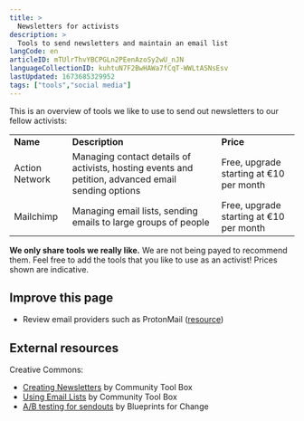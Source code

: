 ```yaml
---
title: >
  Newsletters for activists
description: >
  Tools to send newsletters and maintain an email list
langCode: en
articleID: mTUlrThvYBCPGLn2PEenAzoSy2wU_nJN
languageCollectionID: kuhtuN7F2BwHAWa7fCqT-WWLtASNsEsv
lastUpdated: 1673685329952
tags: ["tools","social media"]
---
```


This is an overview of tools we like to use to send out newsletters to our fellow activists:

<div><table><tbody><tr><td><strong>Name</strong></td><td><strong>Description</strong></td><td><strong>Price</strong></td></tr><tr><td>Action Network</td><td>Managing contact details of activists, hosting events and petition, advanced email sending options</td><td>Free, upgrade starting at €10 per month</td></tr><tr><td>Mailchimp</td><td>Managing email lists, sending emails to large groups of people</td><td>Free, upgrade starting at €10 per month</td></tr></tbody></table></div>

**We only share tools we really like.** We are not being payed to recommend them. Feel free to add the tools that you like to use as an activist! Prices shown are indicative.

## Improve this page

-   Review email providers such as ProtonMail ([resource](https://www.youtube.com/watch?v=DM1tPmxGY7Y))

## External resources

Creative Commons:

-   [Creating Newsletters](https://ctb.ku.edu/en/table-of-contents/participation/promoting-interest/newsletters/main) by Community Tool Box
-   [Using Email Lists](https://ctb.ku.edu/en/table-of-contents/participation/promoting-interest/e-mail/main) by Community Tool Box
-   [A/B testing for sendouts](https://blueprintsfc.org/guide/a-b-testing-for-sendouts-copy/) by Blueprints for Change